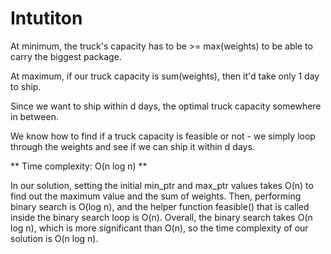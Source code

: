 # Intutiton

At minimum, the truck's capacity has to be >= max(weights) to be able to carry the biggest package.

At maximum, if our truck capacity is sum(weights), then it'd take only 1 day to ship.

Since we want to ship within d days, the optimal truck capacity somewhere in between.

We know how to find if a truck capacity is feasible or not - we simply loop through the weights and see if we can ship it within d days.

** Time complexity: O(n log n) **

In our solution, setting the initial min_ptr and max_ptr values takes O(n) to find out the maximum value and the sum of weights. Then, performing binary search is O(log n), and the helper function feasible() that is called inside the binary search loop is O(n). Overall, the binary search takes O(n log n), which is more significant than O(n), so the time complexity of our solution is O(n log n).
